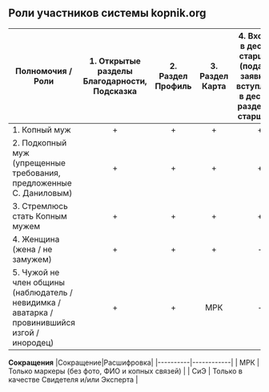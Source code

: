 ## Роли участников системы kopnik.org

| Полномочия / Роли | 1. Открытые разделы Благодарности, Подсказка  | 2. Раздел Профиль | 3. Раздел Карта | 4. Входить в десятку старшины (подавать заявки на вступление в десятку, раздел Чат старшины) | 5. Быть старшиной (раздел Моя десятка и Чат десятки) | 6. Быть заверителем (в том числе роли) новых членов общины (раздел Заявки на вступление) | 7. Беседовать один на один | 8. Созывавть Копы | 9. Участвовать в Копах | 10. Голосовать на копах
|-----------------------------------------------------------------------------------------------|:-:|:-:|:-:|:-:|:-:|:-:|:-:|:-:|:-:|:-:|
| 1. Копный муж                                                                                 | + | + | + | + | + | + | + | + | + | + |
| 2. Подкопный муж (упрещенные требования, предложенные С. Даниловым)                           | + | + | + | + | + | + | + | + | + | + |
| 3. Стремлюсь стать Копным мужем                                                               | + | + | + | + | - | - | + | - |СиЭ| - |
| 4. Женщина (жена / не замужем)                                                                | + | + | + | - | - | - | + | - |СиЭ| - |
| 5. Чужой не член общины (наблюдатель / невидимка / аватарка / провинившийся изгой / инородец) | + | + |МРК| - | - | - | - | - |СиЭ| - |


__Сокращения__
|Сокращение|Расшифровка|
|----------|------------|
| МРК       | Только маркеры (без фото, ФИО и копных связей) |
| СиЭ       | Только в качестве Свидетеля и/или Эксперта |

